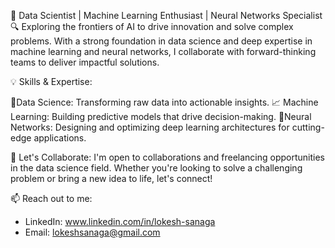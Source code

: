 🚀 Data Scientist | Machine Learning Enthusiast | Neural Networks Specialist
🔍 Exploring the frontiers of AI to drive innovation and solve complex problems. With a strong foundation in data science and deep expertise in machine learning and neural networks, I collaborate with forward-thinking teams to deliver impactful solutions.

💡 Skills & Expertise:

🔭Data Science: Transforming raw data into actionable insights.
📈 Machine Learning: Building predictive models that drive decision-making.
🧠Neural Networks: Designing and optimizing deep learning architectures for cutting-edge applications.

🤝 Let's Collaborate:
I'm open to collaborations and freelancing opportunities in the data science field. Whether you're looking to solve a challenging problem or bring a new idea to life, let's connect!

📫 Reach out to me:
- LinkedIn: www.linkedin.com/in/lokesh-sanaga
- Email: lokeshsanaga@gmail.com
<!---
Lokesh5141/Lokesh5141 is a ✨ special ✨ repository because its `README.md` (this file) appears on your GitHub profile.
You can click the Preview link to take a look at your changes.
--->
